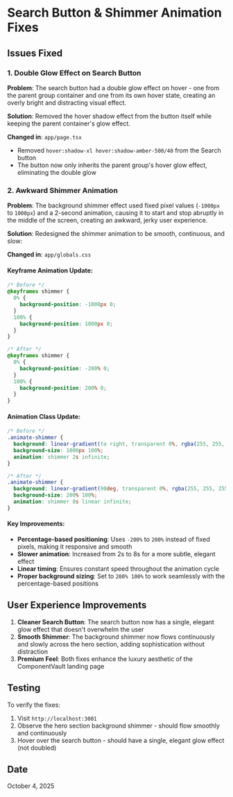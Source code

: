 # Search Button & Shimmer Animation Fixes

## Issues Fixed

### 1. Double Glow Effect on Search Button
**Problem**: The search button had a double glow effect on hover - one from the parent group container and one from its own hover state, creating an overly bright and distracting visual effect.

**Solution**: Removed the hover shadow effect from the button itself while keeping the parent container's glow effect.

**Changed in**: `app/page.tsx`
- Removed `hover:shadow-xl hover:shadow-amber-500/40` from the Search button
- The button now only inherits the parent group's hover glow effect, eliminating the double glow

### 2. Awkward Shimmer Animation
**Problem**: The background shimmer effect used fixed pixel values (`-1000px` to `1000px`) and a 2-second animation, causing it to start and stop abruptly in the middle of the screen, creating an awkward, jerky user experience.

**Solution**: Redesigned the shimmer animation to be smooth, continuous, and slow:

**Changed in**: `app/globals.css`

#### Keyframe Animation Update:
```css
/* Before */
@keyframes shimmer {
  0% {
    background-position: -1000px 0;
  }
  100% {
    background-position: 1000px 0;
  }
}

/* After */
@keyframes shimmer {
  0% {
    background-position: -200% 0;
  }
  100% {
    background-position: 200% 0;
  }
}
```

#### Animation Class Update:
```css
/* Before */
.animate-shimmer {
  background: linear-gradient(to right, transparent 0%, rgba(255, 255, 255, 0.1) 50%, transparent 100%);
  background-size: 1000px 100%;
  animation: shimmer 2s infinite;
}

/* After */
.animate-shimmer {
  background: linear-gradient(90deg, transparent 0%, rgba(255, 255, 255, 0.1) 50%, transparent 100%);
  background-size: 200% 100%;
  animation: shimmer 8s linear infinite;
}
```

#### Key Improvements:
- **Percentage-based positioning**: Uses `-200%` to `200%` instead of fixed pixels, making it responsive and smooth
- **Slower animation**: Increased from 2s to 8s for a more subtle, elegant effect
- **Linear timing**: Ensures constant speed throughout the animation cycle
- **Proper background sizing**: Set to `200% 100%` to work seamlessly with the percentage-based positions

## User Experience Improvements

1. **Cleaner Search Button**: The search button now has a single, elegant glow effect that doesn't overwhelm the user
2. **Smooth Shimmer**: The background shimmer now flows continuously and slowly across the hero section, adding sophistication without distraction
3. **Premium Feel**: Both fixes enhance the luxury aesthetic of the ComponentVault landing page

## Testing

To verify the fixes:
1. Visit `http://localhost:3001`
2. Observe the hero section background shimmer - should flow smoothly and continuously
3. Hover over the search button - should have a single, elegant glow effect (not doubled)

## Date
October 4, 2025
